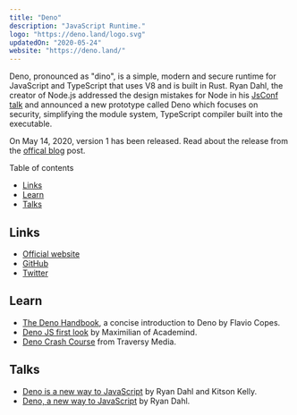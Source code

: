 ```yaml
---
title: "Deno"
description: "JavaScript Runtime."
logo: "https://deno.land/logo.svg"
updatedOn: "2020-05-24"
website: "https://deno.land/"
---
```


Deno, pronounced as "dino", is a simple, modern and secure runtime for JavaScript and TypeScript that uses V8 and is built in Rust. Ryan Dahl, the creator of Node.js addressed the design mistakes for Node in his [JsConf talk](https://www.youtube.com/watch?v=M3BM9TB-8yA) and announced a new prototype called Deno which focuses on security, simplifying the module system, TypeScript compiler built into the executable.

On May 14, 2020, version 1 has been released. Read about the release from the [offical blog](https://deno.land/v1) post.

Table of contents

- [Links](#links)
- [Learn](#learn)
- [Talks](#talks)

## Links

- [Official website](https://deno.land/)
- [GitHub](https://github.com/denoland/deno)
- [Twitter](https://twitter.com/deno_land)

## Learn

- [The Deno Handbook](https://flaviocopes.com/deno/), a concise introduction to Deno by Flavio Copes.
- [Deno JS first look](https://academind.com/learn/node-js/denojs-first-look/) by Maximilian of Academind.
- [Deno Crash Course](https://www.youtube.com/watch?v=NHHhiqwcfRM&feature=youtu.be) from Traversy Media.

## Talks

- [Deno is a new way to JavaScript](https://www.youtube.com/watch?v=1gIiZfSbEAE) by Ryan Dahl and Kitson Kelly.
- [Deno, a new way to JavaScript](https://www.youtube.com/watch?v=HjdJzNoT_qg) by Ryan Dahl.
